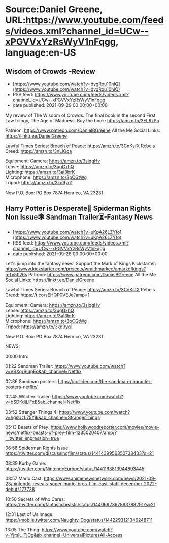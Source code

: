 # Source:Daniel Greene, URL:https://www.youtube.com/feeds/videos.xml?channel_id=UCw--xPGVVxYzRsWyV1nFqgg, language:en-US

## Wisdom of Crowds -Review
 - [https://www.youtube.com/watch?v=dygRou10hiQ](https://www.youtube.com/watch?v=dygRou10hiQ)
 - RSS feed: https://www.youtube.com/feeds/videos.xml?channel_id=UCw--xPGVVxYzRsWyV1nFqgg
 - date published: 2021-09-29 00:00:00+00:00

My review of The Wisdom of Crowds. The final book in the second First Law trilogy, The Age of Madness. 
Buy the book: https://amzn.to/3EL6zPo 

Patreon: https://www.patreon.com/DanielBGreene 
All the Me Social Links: https://linktr.ee/DanielGreene

Lawful Times Series: 
Breach of Peace: https://amzn.to/3CnKsfX
Rebels Creed: https://amzn.to/3nLIQca 

Equipment: 
Camera: https://amzn.to/3siqgHv  
Lense: https://amzn.to/3ugGxhQ  
Lighting: https://amzn.to/3aI3brK  
Microphone: https://amzn.to/3pCGtWg  
Tripod: https://amzn.to/3kd9yq1  

New P.O. Box: PO Box 7874 Henrico, VA 23231

## Harry Potter is Desperate🧙 Spiderman Rights Non Issue🕸️ Sandman Trailer⏳-Fantasy News
 - [https://www.youtube.com/watch?v=uKpA26LZYfo](https://www.youtube.com/watch?v=uKpA26LZYfo)
 - RSS feed: https://www.youtube.com/feeds/videos.xml?channel_id=UCw--xPGVVxYzRsWyV1nFqgg
 - date published: 2021-09-28 00:00:00+00:00

Let's jump into the fantasy news! 
Support the Mark of Kings Kickstarter: https://www.kickstarter.com/projects/wraithmarked/amarkofkings?ref=5fl26s 
Patreon: https://www.patreon.com/DanielBGreene 
All the Me Social Links: https://linktr.ee/DanielGreene

Lawful Times Series: 
Breach of Peace: https://amzn.to/3CnKsfX
Rebels Creed: https://t.co/sEHQP0VEJe?amp=1

Equipment: 
Camera: https://amzn.to/3siqgHv  
Lense: https://amzn.to/3ugGxhQ  
Lighting: https://amzn.to/3aI3brK  
Microphone: https://amzn.to/3pCGtWg  
Tripod: https://amzn.to/3kd9yq1  

New P.O. Box: PO Box 7874 Henrico, VA 23231

NEWS: 

00:00 Intro

01:22 Sandman Trailer: https://www.youtube.com/watch?v=VBXqrBl6pEo&ab_channel=Netflix 

02:36 Sandman posters: https://collider.com/the-sandman-character-posters-netflix/ 

02:45 Witcher Trailer: https://www.youtube.com/watch?v=bSDKdjLlFxE&ab_channel=Netflix 

03:52 Stranger Things 4: https://www.youtube.com/watch?v=hgsUzL75Yjk&ab_channel=StrangerThings 

05:13 Beasts of Prey: https://www.hollywoodreporter.com/movies/movie-news/netflix-beasts-of-prey-film-1235020407/amp/?__twitter_impression=true 

06:58 Spiderman Rights Issue: https://twitter.com/discussingfilm/status/1441439956350738433?s=21 

08:39 Kurby Game: https://twitter.com/NintendoEurope/status/1441163813944893445 

08:57 Mario Cast: https://www.animenewsnetwork.com/news/2021-09-23/nintendo-reveals-super-mario-bros-film-cast-staff-december-2022-debut/.177738 

10:50 Secrets of Who Cares: https://twitter.com/fantasticbeasts/status/1440692367883788291?s=21 

12:31 Last of Us Image: https://mobile.twitter.com/Naughty_Dog/status/1442293121346248711 

13:05 The Thing: https://www.youtube.com/watch?v=YjrslL_TjOg&ab_channel=UniversalPicturesAll-Access

